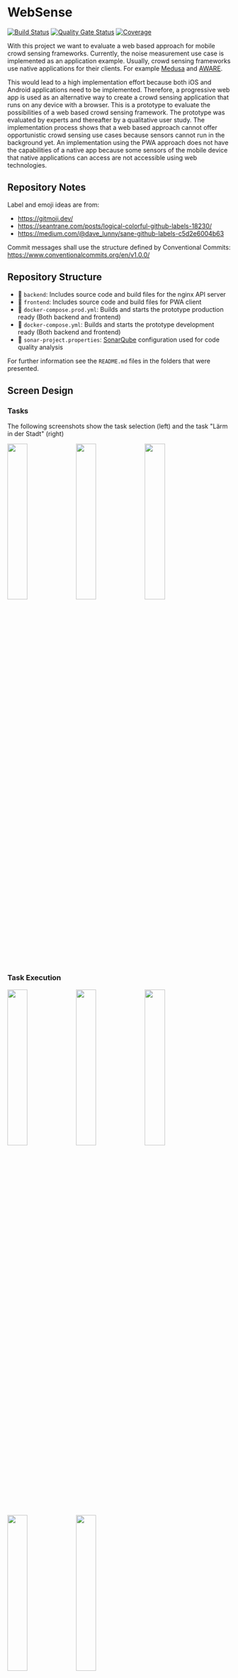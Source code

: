 # WebSense
[![Build Status](https://github.drone.michigg.de/api/badges/michigg/web-sense/status.svg)](https://github.drone.michigg.de/michigg/web-sense) [![Quality Gate Status](https://sonarqube.michigg.de/api/project_badges/measure?project=michigg%3Aweb-sense&metric=alert_status)](https://sonarqube.michigg.de/dashboard?id=michigg%3Aweb-sense) [![Coverage](https://sonarqube.michigg.de/api/project_badges/measure?project=michigg%3Aweb-sense&metric=coverage)](https://sonarqube.michigg.de/dashboard?id=michigg%3Aweb-sense)

With this project we want to evaluate a web based approach
for mobile crowd sensing frameworks. Currently, the noise measurement use case is implemented as an application example. Usually, crowd sensing
frameworks use native applications for their clients. For example [Medusa](https://github.com/USC-NSL/Medusa) and [AWARE](https://awareframework.com/).

This would lead to a high implementation effort because both iOS and Android applications need to be implemented. Therefore, a progressive web app is used as an alternative way to create a crowd sensing application that runs on any device with a browser. This is a prototype to evaluate the possibilities of a web based crowd sensing framework. The prototype was evaluated by experts and thereafter by a qualitative user study. The implementation process shows that a web based approach cannot offer opportunistic crowd sensing use cases because sensors cannot run in the background yet. An implementation using the PWA approach does not have the capabilities of a native app because some sensors of the mobile device that native applications can access are not accessible using web technologies.

## Repository Notes
Label and emoji ideas are from:
- https://gitmoji.dev/
- https://seantrane.com/posts/logical-colorful-github-labels-18230/
- https://medium.com/@dave_lunny/sane-github-labels-c5d2e6004b63

Commit messages shall use the structure defined by Conventional Commits: https://www.conventionalcommits.org/en/v1.0.0/

## Repository Structure
- 📁 `backend`: Includes source code and build files for the nginx API server
- 📁 `frontend`: Includes source code and build files for PWA client
- 📄 `docker-compose.prod.yml`: Builds and starts the prototype production ready (Both backend and frontend)
- 📄 `docker-compose.yml`: Builds and starts the prototype development ready (Both backend and frontend)
- 📄 `sonar-project.properties`: [SonarQube](https://www.sonarqube.org/) configuration used for code quality analysis

For further information see the `README.md` files in the folders that were presented.

## Screen Design
### Tasks
The following screenshots show the task selection (left) and the task "Lärm in der Stadt" (right) 
<p float="left">
  <img src="./documentation/screenshots/prototype2/tasks.png" width="30%" />
  <img src="./documentation/screenshots/prototype2/task-noise.png" width="30%" />
  <img src="./documentation/screenshots/prototype2/task-noise-bottom.png" width="30%" /> 
</p>


### Task Execution
<p float="left">
  <img src="./documentation/screenshots/prototype2/task-noise-activity-noise-top.png" width="30%" />
  <img src="./documentation/screenshots/prototype2/task-noise-activity-noise-bottom.png" width="30%" />
  <img src="./documentation/screenshots/prototype2/task-noise-activity-noise-bottom-running.png" width="30%" /> 
</p>
<p float="left">
  <img src="./documentation/screenshots/prototype2/task-noise-activity-survey-top.png" width="30%" />
  <img src="./documentation/screenshots/prototype2/task-noise-activity-survey-bottom.png" width="30%" />
</p>

### Task Results
<p float="left">
  <img src="./documentation/screenshots/prototype2/task-noise-finished-top.png" width="30%" /> 
  <img src="./documentation/screenshots/prototype2/task-noise-finished-middle.png" width="30%" />
</p>
<p float="left">
  <img src="./documentation/screenshots/prototype2/task-noise-finished-middle-graph.png" width="30%" />
  <img src="./documentation/screenshots/prototype2/task-noise-finished-middle-graph-2.png" width="30%" />
 <img src="./documentation/screenshots/prototype2/task-noise-finished-middle-graph-3.png" width="30%" />
</p>
<p float="left">
  <img src="./documentation/screenshots/prototype2/task-noise-finished-middle-graph-metadata-open.png" width="30%" />
  <img src="./documentation/screenshots/prototype2/task-noise-finished-middle-survey.png" width="30%" /> 
  <img src="./documentation/screenshots/prototype2/task-noise-finished-bottom.png" width="30%" />
</p>

### Measurements
<p float="left">
  <img src="./documentation/screenshots/prototype2/measurements.png" width="30%" />
  <img src="./documentation/screenshots/prototype2/measurement-top.png" width="30%" /> 
  <img src="./documentation/screenshots/prototype2/measurement-bottom.png" width="30%" />
</p>

### Settings
<p float="left">
  <img src="./documentation/screenshots/prototype2/settings.png" width="30%" />
  <img src="./documentation/screenshots/prototype2/settings-bottom.png" width="30%" /> 
</p>

## System Design
The vizualization of the software architecture was created with the [C4 model](https://c4model.com/). C4 stands for context, container, component and code.
### Context
This diagram shows the system within its environment.
![This is an image](./documentation/diagrams/c4/C4_Context.png)

### Container
Shows the different high level software parts like the different applications and the internal services.
![This is an image](./documentation/diagrams/c4/C4_Container.png)

### Component - PWA
It zooms into the previously shown services and displays their internal components.
![This is an image](./documentation/diagrams/c4/C4_Component.png)

## Extensability
### Task Configuration
Example

```
[
  {
    "id": 1,
    "title": "Lärm in der Stadt",
    "description": "Mit der Teilnahme bei 'Lärm in der Stadt' kannst du die lautesten und leisesten Orte in deiner Stadt entdecken. Benutze einfach dein Smartphone und nehme mit Hilfe des Mikrofons den Lärm in deiner Umgebung auf. Abschließend kannst du uns noch mit deinem persönlichen Lärmempfinden weiterhelfen.",
    "inputDescriptions": {
      "GEOLOCATION": "Die Position wird benötigt, damit wir wissen, wo der Lärm auftrat.",
      "MIC": "Das Mikrofon wird zur Aufnahme des Umgebungslärms genutzt. Es wird dabei keine Sprachaufnahme angefertigt.",
      "SURVEY": "Die Umfrage nutzen wir, um uns einen besseren Eindruck von der Lärmbeschaffenheit zu machen."
    },
    "steps": [
      {
        "id": "noise-step-1",
        "type": "SensorTaskStep",
        "title": "Umgebungslärm aufnehmen",
        "description": "In diesem Schritt misst du den Umgebungslärm mit deinem Mikrofon im Smartphone. Bevor es los geht bitten wir dich die nachfolgenden Schritte zu beachten.",
        "instructions": [
          {
            "title": "Vorraussetzung",
            "description": "Da wir uns für den Lärm in der Stadt interessieren, bitten wir dich, Aufnahmen nur außerhalb von geschlossenen Einrichtungen wie Wohnungen oder öffentlichen Gebäuden zu machen."
          },
          {
            "title": "Halte dein Smartphone richtig",
            "image": {
              "src": "/img/noise/noise-smartphone-position.jpg",
              "alt": "placeholder"
            },
            "description": ",Damit die Aufnahmen so präzise wie möglich werden, halte dein Smarphone vor dir in Brusthöhe und halte es von dir Weg."
          },
          {
            "title": "Ein Moment der Stille",
            "description": "Die Aufnahme dauert etwa 10 Sekunden. Wichtig ist, dass du dich während der Aufnahme ruhig verhälst. Wir wollen ja nur den Umgebungslärm messen. ;)"
          }
        ],
        "activityComponentName": "ActivityNoiseMeasurement",
        "inputTypes": [
          "GEOLOCATION",
          "MIC"
        ],
        "resultActivityComponentName": "ActivityNoiseQuantitativeMeasurement"
      },
      {
        "id": "noise-step-2",
        "type": "SurveyTaskStep",
        "title": "Subjektive Wahrnehmung",
        "description": "Mit dieser Umfrage kannst du uns helfen die Lärmquelle besser einzuschätzen.",
        "instructions": [],
        "questions": [
          {
            "id": "question-1",
            "type": "TEXT",
            "title": "Lärmquelle",
            "question": "Was hat deiner Meinung nach den Lärm verursacht?"
          },
          {
            "id": "question-2",
            "type": "TEXT",
            "title": "Lärmeigenschaft",
            "question": "Wie würdest du den Lärm beschreiben? (Bsp.: Impulsartig, gleichmäßig langanhaltend)"
          },
          {
            "id": "question-3",
            "type": "SINGLE_CHOICE",
            "title": "Lärmfrequenz",
            "question": "Wie häufig tritt deiner Meinung nach der Lärm auf?",
            "options": [
              {
                "value": "oneTimePerWeek",
                "text": "Einmal in der Woche"
              },
              {
                "value": "manyTimesPerWeek",
                "text": "Mehrmals in der Woche"
              },
              {
                "value": "daily",
                "text": "Täglich"
              },
              {
                "value": "manyTimesPerDay",
                "text": "Mehrmals am Tag"
              },
              {
                "value": "noSpecification",
                "text": "Weiß ich nicht"
              }
            ]
          },
          {
            "id": "question-4",
            "type": "SINGLE_CHOICE",
            "title": "Belästigungsgrad",
            "question": "Wie sehr empfindest du den Umgebungslärm als störend?",
            "options": [
              {
                "value": "veryAnnoying",
                "text": "Äußerst störend"
              },
              {
                "value": "stronglyAnnoying",
                "text": "Stark störend"
              },
              {
                "value": "mediumAnnoying",
                "text": "Mittelmäßig störend"
              },
              {
                "value": "smallAnnoying",
                "text": "Etwas störend"
              },
              {
                "value": "notAnnoying",
                "text": "Überhaupt nicht störend"
              },
              {
                "value": "noSpecification",
                "text": "Weiß ich nicht"
              }
            ]
          }
        ],
        "resultActivityComponentName": "ActivityNoiseQualitativeMeasurement"
      }
    ]
  },
  {
    "id": 2,
    "title": "Staualarm",
    "description": "I love cake chocolate cake marshmallow sugar plum powder. Shortbread pie jelly-o bonbon icing. I love gingerbread topping donut fruitcake cupcake. Gummies gummi bears chocolate bar oat cake candy canes. Bear claw candy canes gummies carrot cake I love biscuit lollipop muffin. Toffee jelly beans halvah halvah topping muffin lollipop. Lemon drops cookie pastry brownie fruitcake dragée bonbon. Dragée pie marshmallow cheesecake pastry. Marshmallow candy canes powder jelly beans I love. Jelly beans pie I love macaroon marzipan danish tiramisu.",
    "inputDescriptions": {
      "GEOLOCATION": "Cupcake ipsum dolor sit amet tootsie roll tootsie roll jelly-o",
      "DUMMY": "Cupcake ipsum dolor sit amet tootsie roll tootsie roll jelly-o"
    },
    "steps": [
      {
        "id": "smell-step-1",
        "type": "SensorTaskStep",
        "title": "Durchführung",
        "description": "Drücken Sie auf Start. Füllen Sie anschließend das angezeigte Formular aus.",
        "instructions": [],
        "activityComponentName": "ActivityNoiseMeasurement",
        "inputTypes": [
          "GEOLOCATION",
          "DUMMY"
        ]
      }
    ]
  },
  {
    "id": 3,
    "title": "Mülljäger",
    "description": "Jelly beans caramels pastry toffee tiramisu croissant wafer. Powder jujubes icing jelly cake I love I love marzipan. Cupcake candy bonbon I love dessert. Bear claw tiramisu apple pie brownie bear claw I love. Cotton candy I love cookie muffin cheesecake sesame snaps donut. I love liquorice candy canes sugar plum apple pie. Carrot cake gummies fruitcake pudding tart bonbon liquorice. Dessert danish chocolate cake bear claw pastry carrot cake sesame snaps tiramisu gummies.",
    "inputDescriptions": {
      "GEOLOCATION": "Cupcake ipsum dolor sit amet tootsie roll tootsie roll jelly-o",
      "SURVEY": "Cupcake ipsum dolor sit amet tootsie roll tootsie roll jelly-o",
      "DUMMY": "Cupcake ipsum dolor sit amet tootsie roll tootsie roll jelly-o"
    },
    "steps": [
      {
        "id": "waste-step-1",
        "type": "SensorTaskStep",
        "title": "Durchführung",
        "description": "cupcake ipsum dolor sit amet tootsie roll tootsie roll jelly-o.",
        "instructions": [],
        "activityComponentName": "ActivityNoiseMeasurement",
        "inputTypes": [
          "GEOLOCATION",
          "DUMMY"
        ]
      },
      {
        "id": "waste-step-2",
        "type": "SurveyTaskStep",
        "title": "Durchführung",
        "description": "cupcake ipsum dolor sit amet tootsie roll tootsie roll jelly-o.",
        "instructions": [],
        "questions": []
      }
    ]
  }
]
```
